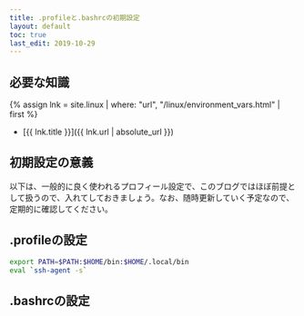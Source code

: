 ```yaml
---
title: .profileと.bashrcの初期設定
layout: default
toc: true
last_edit: 2019-10-29
---
```


## 必要な知識

{% assign lnk = site.linux | where: "url", "/linux/environment_vars.html" | first %}
- [{{ lnk.title }}]({{ lnk.url | absolute_url }})

## 初期設定の意義

以下は、一般的に良く使われるプロフィール設定で、このブログではほぼ前提として扱うので、入れてしておきましょう。なお、随時更新していく予定なので、定期的に確認してください。

## .profileの設定

```bash
export PATH=$PATH:$HOME/bin:$HOME/.local/bin
eval `ssh-agent -s`
```

## .bashrcの設定
